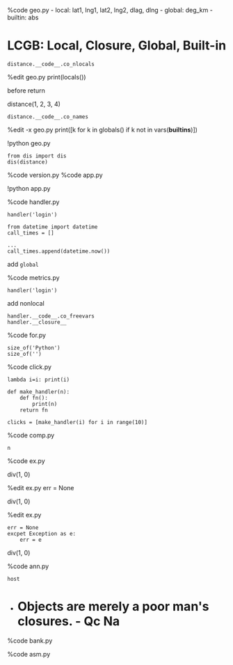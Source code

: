 %code geo.py
    - local: lat1, lng1, lat2, lng2, dlag, dlng
    - global: deg_km
    - builtin: abs

# LCGB: Local, Closure, Global, Built-in


    distance.__code__.co_nlocals

%edit geo.py
    print(locals())

before return

distance(1, 2, 3, 4)

    distance.__code__.co_names

%edit -x geo.py
    print([k for k in globals() if k not in vars(__builtins__)])

!python geo.py

    from dis import dis
    dis(distance)


%code version.py
%code app.py

!python app.py

%code handler.py

    handler('login')

    from datetime import datetime
    call_times = []

    ...
    call_times.append(datetime.now())

add `global`

%code metrics.py

    handler('login')

add nonlocal

    handler.__code__.co_freevars
    handler.__closure__

%code for.py

    size_of('Python')
    size_of('')

%code click.py

    lambda i=i: print(i)

    def make_handler(n):
        def fn():
            print(n)
        return fn

    clicks = [make_handler(i) for i in range(10)]

%code comp.py

    n

%code ex.py

div(1, 0)


%edit ex.py
    err = None

div(1, 0)

%edit ex.py

    err = None
    excpet Exception as e:
        err = e

div(1, 0)

%code ann.py
    
    host


- # Objects are merely a poor man's closures. - Qc Na
%code bank.py

%code asm.py
